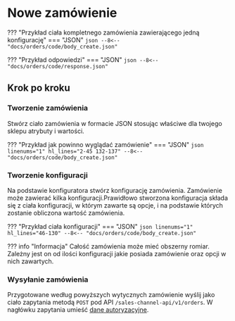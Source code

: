# Nowe zamówienie

??? "Przykład ciała kompletnego zamówienia zawierającego jedną konfigurację"
    === "JSON"
        ```json
        --8<-- "docs/orders/code/body_create.json"
        ```

??? "Przykład odpowiedzi"
    === "JSON"
        ```json
        --8<-- "docs/orders/code/response.json"
        ```
## Krok po kroku

### Tworzenie zamówienia
Stwórz ciało zamówienia w formacie JSON stosując właściwe dla twojego sklepu atrybuty i wartości.

??? "Przykład jak powinno wyglądać zamówienie"
    === "JSON"
        ```json linenums="1" hl_lines="2-45 132-137"
        --8<-- "docs/orders/code/body_create.json"
        ```

### Tworzenie konfiguracji

Na podstawie konfiguratora stwórz konfigurację zamówienia. Zamówienie może zawierać kilka konfiguracji.Prawidłowo stworzona konfiguracja składa się z ciała konfiguracji, w którym zawarte są opcje, i na podstawie których zostanie obliczona wartość zamówienia.

??? "Przykład ciała konfiguracji"
    === "JSON"
        ```json linenums="1" hl_lines="46-130"
        --8<-- "docs/orders/code/body_create.json"
        ```

??? info "Informacja"
    Całość zamówienia może mieć obszerny romiar. Zależny jest on od ilości konfiguracji jakie posiada zamówienie oraz opcji w nich zawartych.

### Wysyłanie zamówienia

Przygotowane według powyższych wytycznych zamówienie wyślij jako ciało zapytania metodą `POST` pod API `/sales-channel-api/v1/orders`. W nagłówku zapytania umieść [dane autoryzacyjne](../../authorization).
